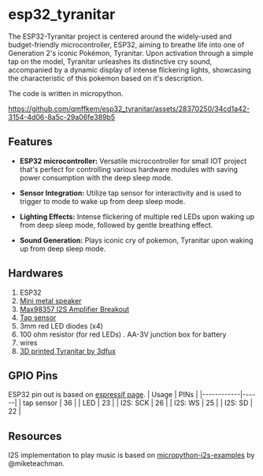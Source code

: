 # esp32_tyranitar

The ESP32-Tyranitar project is centered around the widely-used and budget-friendly microcontroller, ESP32, aiming to breathe life into one of Generation 2's iconic Pokémon, Tyranitar. Upon activation through a simple tap on the model, Tyranitar unleashes its distinctive cry sound, accompanied by a dynamic display of intense flickering lights, showcasing the characteristic of this pokemon based on it's description.

The code is written in micropython.

https://github.com/qmffkem/esp32_tyranitar/assets/28370250/34cd1a42-3154-4d06-8a5c-29a06fe389b5

## Features
* <b>ESP32 microcontroller:</b> Versatile microcontroller for small IOT project that's perfect for controlling various hardware modules with saving power consumption with the deep sleep mode.

* <b>Sensor Integration:</b> Utilize tap sensor for interactivity and is used to trigger to mode to wake up from deep sleep mode.

* <b>Lighting Effects:</b> Intense flickering of multiple red LEDs upon waking up from deep sleep mode, followed by gentle breathing effect.

* <b>Sound Generation:</b> Plays iconic cry of pokemon, Tyranitar upon waking up from deep sleep mode.


## Hardwares
1. ESP32
2. [Mini metal speaker](https://www.adafruit.com/product/1890)
3. [Max98357 I2S Amplifier Breakout](https://www.adafruit.com/product/3006)
3. [Tap sensor](https://arduinomodules.info/ky-031-knock-sensor-module/)
4. 3mm red LED diodes (x4)
5. 100 ohm resistor (for red LEDs)
. AA-3V junction box for battery
6. wires
7. [3D printed Tyranitar by 3dfux](https://www.thingiverse.com/thing:2821276)


## GPIO Pins
ESP32 pin out is based on [espressif page](https://docs.espressif.com/projects/esp-idf/en/stable/esp32/_images/esp32-devkitC-v4-pinout.png).
| Usage      | PINs |
|------------|------|
| tap sensor | 36   |
| LED        | 23   |
| I2S: SCK   | 26   |
| I2S: WS    | 25   |
| I2S: SD    | 22   |

## Resources
I2S implementation to play music is based on [micropython-i2s-examples](https://github.com/miketeachman/micropython-i2s-examples) by @miketeachman.
